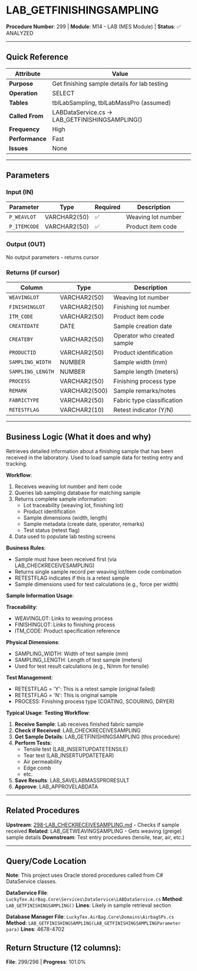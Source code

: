 # LAB_GETFINISHINGSAMPLING

**Procedure Number**: 299 | **Module**: M14 - LAB (MES Module) | **Status**: ✅ ANALYZED

---

## Quick Reference

| Attribute | Value |
|-----------|-------|
| **Purpose** | Get finishing sample details for lab testing |
| **Operation** | SELECT |
| **Tables** | tblLabSampling, tblLabMassPro (assumed) |
| **Called From** | LABDataService.cs → LAB_GETFINISHINGSAMPLING() |
| **Frequency** | High |
| **Performance** | Fast |
| **Issues** | None |

---

## Parameters

### Input (IN)

| Parameter | Type | Required | Description |
|-----------|------|----------|-------------|
| `P_WEAVLOT` | VARCHAR2(50) | ✅ | Weaving lot number |
| `P_ITEMCODE` | VARCHAR2(50) | ✅ | Product item code |

### Output (OUT)

No output parameters - returns cursor

### Returns (if cursor)

| Column | Type | Description |
|--------|------|-------------|
| `WEAVINGLOT` | VARCHAR2(50) | Weaving lot number |
| `FINISHINGLOT` | VARCHAR2(50) | Finishing lot number |
| `ITM_CODE` | VARCHAR2(50) | Product item code |
| `CREATEDATE` | DATE | Sample creation date |
| `CREATEBY` | VARCHAR2(50) | Operator who created sample |
| `PRODUCTID` | VARCHAR2(50) | Product identification |
| `SAMPLING_WIDTH` | NUMBER | Sample width (mm) |
| `SAMPLING_LENGTH` | NUMBER | Sample length (meters) |
| `PROCESS` | VARCHAR2(50) | Finishing process type |
| `REMARK` | VARCHAR2(500) | Sample remarks/notes |
| `FABRICTYPE` | VARCHAR2(50) | Fabric type classification |
| `RETESTFLAG` | VARCHAR2(10) | Retest indicator (Y/N) |

---

## Business Logic (What it does and why)

Retrieves detailed information about a finishing sample that has been received in the laboratory. Used to load sample data for testing entry and tracking.

**Workflow**:
1. Receives weaving lot number and item code
2. Queries lab sampling database for matching sample
3. Returns complete sample information:
   - Lot traceability (weaving lot, finishing lot)
   - Product identification
   - Sample dimensions (width, length)
   - Sample metadata (create date, operator, remarks)
   - Test status (retest flag)
4. Data used to populate lab testing screens

**Business Rules**:
- Sample must have been received first (via LAB_CHECKRECEIVESAMPLING)
- Returns single sample record per weaving lot/item code combination
- RETESTFLAG indicates if this is a retest sample
- Sample dimensions used for test calculations (e.g., force per width)

**Sample Information Usage**:

**Traceability**:
- WEAVINGLOT: Links to weaving process
- FINISHINGLOT: Links to finishing process
- ITM_CODE: Product specification reference

**Physical Dimensions**:
- SAMPLING_WIDTH: Width of test sample (mm)
- SAMPLING_LENGTH: Length of test sample (meters)
- Used for test result calculations (e.g., N/mm for tensile)

**Test Management**:
- RETESTFLAG = 'Y': This is a retest sample (original failed)
- RETESTFLAG = 'N': This is original sample
- PROCESS: Finishing process type (COATING, SCOURING, DRYER)

**Typical Usage**:
**Testing Workflow**:
1. **Receive Sample**: Lab receives finished fabric sample
2. **Check if Received**: LAB_CHECKRECEIVESAMPLING
3. **Get Sample Details**: LAB_GETFINISHINGSAMPLING (this procedure)
4. **Perform Tests**:
   - Tensile test (LAB_INSERTUPDATETENSILE)
   - Tear test (LAB_INSERTUPDATETEAR)
   - Air permeability
   - Edge comb
   - etc.
5. **Save Results**: LAB_SAVELABMASSPRORESULT
6. **Approve**: LAB_APPROVELABDATA

---

## Related Procedures

**Upstream**: [298-LAB_CHECKRECEIVESAMPLING.md](./298-LAB_CHECKRECEIVESAMPLING.md) - Checks if sample received
**Related**: LAB_GETWEAVINGSAMPLING - Gets weaving (greige) sample details
**Downstream**: Test entry procedures (tensile, tear, air, etc.)

---

## Query/Code Location

**Note**: This project uses Oracle stored procedures called from C# DataService classes.

**DataService File**: `LuckyTex.AirBag.Core\Services\DataService\LABDataService.cs`
**Method**: `LAB_GETFINISHINGSAMPLING()`
**Lines**: Likely in sample retrieval section

**Database Manager File**: `LuckyTex.AirBag.Core\Domains\AirbagSPs.cs`
**Method**: `LAB_GETFINISHINGSAMPLING(LAB_GETFINISHINGSAMPLINGParameter para)`
**Lines**: 4678-4702

**Return Structure** (12 columns):
---

**File**: 299/296 | **Progress**: 101.0%
